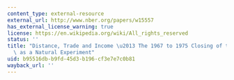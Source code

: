 ```yaml
---
content_type: external-resource
external_url: http://www.nber.org/papers/w15557
has_external_license_warning: true
license: https://en.wikipedia.org/wiki/All_rights_reserved
status: ''
title: "Distance, Trade and Income \u2013 The 1967 to 1975 Closing of the Suez Canal\
  \ as a Natural Experiment"
uid: b95516db-b9fd-45d3-b196-cf3e7e7c0b81
wayback_url: ''
---
```

